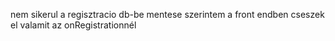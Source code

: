 nem sikerul a regisztracio db-be mentese
szerintem a front endben cseszek el valamit az onRegistrationnél